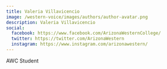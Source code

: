 ```yaml
---
title: Valeria Villavicencio
image: /western-voice/images/authors/author-avatar.png
description: Valeria Villavicencio
social:
  facebook: https://www.facebook.com/ArizonaWesternCollege/
  twitter: https://twitter.com/ArizonaWestern
  instagram: https://www.instagram.com/arizonawestern/
---
```


AWC Student